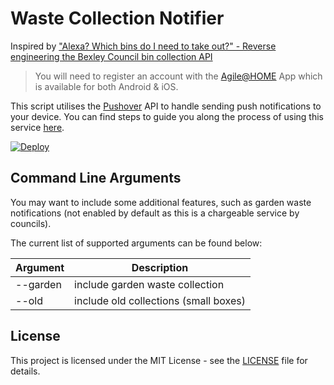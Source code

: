 # Waste Collection Notifier
Inspired by ["Alexa? Which bins do I need to take out?" - Reverse engineering the Bexley Council bin collection API](https://shkspr.mobi/blog/2019/11/alexa-which-bins-do-i-need-to-take-out-reverse-engineering-the-bexley-council-bin-collection-api/)

> You will need to register an account with the [Agile@HOME](https://agileapplications.co.uk/products/agile-at-home/) App which is available for both Android & iOS.

This script utilises the [Pushover](https://pushover.net/) API to handle sending push notifications to your device. You can find steps to guide you along the process of using this service [here](https://support.pushover.net/i7-what-is-pushover-and-how-do-i-use-it).

[![Deploy](https://www.herokucdn.com/deploy/button.svg)](https://heroku.com/deploy)

## Command Line Arguments
You may want to include some additional features, such as garden waste notifications (not enabled by default as this is a chargeable service by councils).

The current list of supported arguments can be found below:

| Argument | Description |
| -------- | ----------- |
| --garden | include garden waste collection |
| --old    | include old collections (small boxes) |

## License
This project is licensed under the MIT License - see the [LICENSE](LICENSE) file for details.